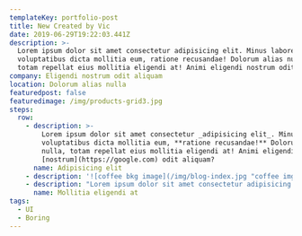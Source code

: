 ```yaml
---
templateKey: portfolio-post
title: New Created by Vic
date: 2019-06-29T19:22:03.441Z
description: >-
  Lorem ipsum dolor sit amet consectetur adipisicing elit. Minus labore
  voluptatibus dicta mollitia eum, ratione recusandae! Dolorum alias nulla,
  totam repellat eius mollitia eligendi at! Animi eligendi nostrum odit aliquam
company: Eligendi nostrum odit aliquam
location: Dolorum alias nulla
featuredpost: false
featuredimage: /img/products-grid3.jpg
steps:
  row:
    - description: >-
        Lorem ipsum dolor sit amet consectetur _adipisicing elit_. Minus labore
        voluptatibus dicta mollitia eum, **ratione recusandae!** Dolorum alias
        nulla, totam repellat eius mollitia eligendi at! Animi eligendi
        [nostrum](https://google.com) odit aliquam?
      name: Adipisicing elit
    - description: '![coffee bkg image](/img/blog-index.jpg "coffee img")'
    - description: "Lorem ipsum dolor sit amet consectetur adipisicing elit. Minus labore voluptatibus dicta mollitia eum, ratione recusandae! Dolorum alias nulla, totam repellat eius mollitia eligendi at! Animi eligendi nostrum odit aliquam?\n\n> Dolorum alias nulla, totam repellat eius mollitia eligendi at! Animi eligendi nostrum odit aliquam?\n\nLorem ipsum dolor sitamet consectetur adipisicing elit. Eos quia cum necessitatibus minima quam placeat deserunt rem vel. Quibusdam quis atque expedita exercitationem itaque nihil eius odio pariatur facere beatae?\r\n\n# Eos quia cum necessitatibus\n\nMinima quam placeat deserunt rem vel. Quibusdam quis atque expedita exercitationem itaque nihil eius odio pariatur facere beatae?\r\n\nExplicabo qui quod sapiente dicta facere nam eius nulla saepe autem quia.\n\n## commodi est dolore ducimus\n\nOdio voluptatum omnis eveniet placeat vero laboriosam eum consequatur molestias distinctio amet? Magni, odit.\r\n\nArchitecto, quo ea aliquam quidem mollitia asperiores quos? Maxime fugiat quae deserunt repellat modi at, minus possimus, est atque vero accusantium sapiente! Ipsa, quia ratione. Dolores est magni molestias nemo!\n\nExplicabo qui quod sapiente dicta facere nam eius nulla saepe autem quia, commodi est dolore ducimus odio voluptatum:\n\n* omnis\n* eveniet\n* placeat\n* vero\n\nlaboriosam eum consequatur molestias distinctio amet:\n\n1. Magni, odit.\r\n2. facere beatae.\n\nArchitecto, quo ea aliquam quidem mollitia asperiores quos? Maxime fugiat quae deserunt repellat modi at, minus possimus, est atque vero accusantium sapiente! Ipsa, quia ratione. Dolores est magni molestias nemo!\n\n```\nLorem ipsum dolor sit amet consectetur adipisicing elit. Minus labore voluptatibus dicta mollitia eum, ratione recusandae!\n```\n\nDolorum alias nulla, totam repellat eius mollitia eligendi at! Animi eligendi nostrum odit aliquam?"
      name: Mollitia eligendi at
tags:
  - UI
  - Boring
---
```


